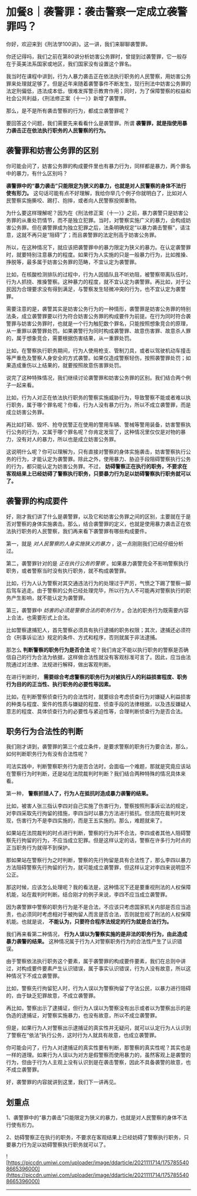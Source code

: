 # 加餐8｜袭警罪：袭击警察一定成立袭警罪吗？

你好，欢迎来到《刑法学100讲》。这一讲，我们来聊聊袭警罪。

你还记得吗，我们之前在第80讲分析妨害公务罪时，曾提到过袭警罪，它一般存在于英美法系国家或地区，我们国家没有设置这个罪名。

我当时在课程中讲到，行为人暴力袭击正在依法执行职务的人民警察，用妨害公务罪来处理就足够了。但是近年来随着袭警事件不断发生，现行刑法中妨害公务罪的法定刑偏低，违法成本低，很难发挥警示教育作用；同时，为了保障警察的权益和社会公共利益，《刑法修正案（十一）》新增了袭警罪。

那么，是不是所有袭击警察的行为，都成立袭警罪呢？

要回答这个问题，我们需要先来看看什么是袭警罪。所谓 **袭警罪，就是指使用暴力袭击正在依法执行职务的人民警察的行为。**

## 袭警罪和妨害公务罪的区别

你可能会问了，妨害公务罪的构成要件里也有暴力行为，同样都是暴力，两个罪名中的暴力，有什么区别吗？

 **袭警罪中的“暴力袭击”只能限定为狭义的暴力，也就是对人民警察的身体不法行使有形力。** 这句话可能有点不好理解，我给你举几个例子你就明白了，比如对人民警察实施撕咬、踢打、抱摔，或者向人民警察投掷重物。

为什么要这样理解呢？因为在《刑法修正案（十一）》之前，暴力袭警只是妨害公务罪的从重处罚情节，而不是独立犯罪。当时，对警察实施广义的暴力，会构成妨害公务罪。但在袭警罪成为独立犯罪之后，法条明确规定“以暴力袭击警察”，请注意，这就不再只是“阻碍”了；而且袭警罪的法定刑高于妨害公务罪。

所以，在这种情况下，就应该把袭警罪中的暴力限定为狭义的暴力。在认定袭警罪时，就要特别注意暴力的程度。如果行为人实施的只是一般暴力行为，比如推搡、挣脱等，最多属于妨害公务罪的范畴，不宜认定为袭警罪。

比如，在核酸检测排队的过程中，行为人因插队且不听劝阻，被警察带离队伍时，行为人抓挠、推搡警察。这种暴力的程度，就不宜认定为袭警罪。再比如，对于公民因为合理要求没有得到满足，与警察发生轻微冲突的行为，也不宜认定为袭警罪。

需要注意的是，袭警其实是妨害公务行为的一种情形，袭警罪是妨害公务罪的特别法条，成立袭警罪要以行为符合妨害公务罪的构成要件为前提。在行为同时符合袭警罪与妨害公务罪时，也就是一个行为触犯数个罪名，只能按照想象竞合的原理，从一重罪以袭警罪处罚。如果袭警行为同时构成袭警罪、故意伤害罪、故意杀人罪的，属于想象竞合，需要根据伤害结果，从一重罪处罚。

比如，在警察执行职务期间，行为人使用枪支、管制刀具，或者以驾驶机动车撞击等严重危及警察人身安全的方式袭警。如果仅造成警察轻伤，按照袭警罪处罚；如果造成重伤以上结果的，就要按照故意伤害罪处罚。

说完了这种特殊情况，我们继续讨论袭警罪和妨害公务罪的区别。我们结合两个例子一起来看。

比如，行为人对正在依法执行职务的警察实施威胁行为，导致警察不能或者难以执行职务，属于哪个罪名呢？你看，行为人没有暴力行为，所以不成立袭警罪，而是成立妨害公务罪。

再比如打砸、毁坏、抢夺民警正在使用的警用车辆、警械等警用装备，妨害警察执行公务的行为，又属于哪个罪名呢？你肯定发现了，这种情况里仅仅是对物的暴力，没有对人的暴力，所以也是成立妨害公务罪。

这说明什么呢？你可以理解为，只有直接对警察的身体实施袭击，妨害警察执行公务的行为，才能认定为袭警罪。除此之外，使用暴力、胁迫手段阻碍警察执行公务的行为，都只能认定为妨害公务罪。不过， **妨碍警察正在执行的职务，不要求在客观结果上已经妨碍了警察执行职务，只要暴力行为足以妨碍警察执行职务就可以了。**

## 袭警罪的构成要件

好，刚才我们讲了什么是袭警罪，以及它和妨害公务罪之间的区别，主要就在于是否对警察的身体实施袭击。那么，结合袭警罪的定义，也就是使用暴力袭击正在依法执行职务的人民警察，我们再来看下袭警罪有哪些构成要件。

第一，就是 *对人民警察的人身实施狭义的暴力* ，这一点刚刚我们已经仔细分析过。

第二，袭警罪针对的是 *正在执行公务的警察* 。如果暴力袭警完全不影响警察执行职务，或者警察当时没有执行职务，就不构成袭警罪。

比如，行为人认为警察对其交通违法行为的处理过于严厉，气愤之下踢了警察一脚后驾车逃走。由于警察的公务已经处理完毕，所以行为人不可能再对警察执行的职务产生影响，就不能认定为袭警罪。

第三，袭警罪中 *妨害的必须是警察合法的职务行为* 。合法的职务行为既需要内容上合法，也需要形式上合法。

比如警察逮捕犯人，首先警察必须具有执行逮捕的职务权限；其次，逮捕还必须符合《刑事诉讼法》规定的条件、方式和程序，否则就属于非法逮捕。

那怎么 **判断警察的职务行为是否合法** 呢？我们肯定不能以执行职务的警察是否确信自己的行为合法为依据，这样做合法性就没有客观标准可言了。因此，应当由法院通过对法律、法规进行解释，做出客观判断。

在进行判断时， **需要综合考虑警察的职务行为对被执行人的利益损害程度、职务行为目的的正当性、执行职务的必要性等因素。**

比如，在判断警察侦查行为的合法性时，就要综合考虑侦查行为对嫌疑人利益损害的种类与程度、案件的性质与嫌疑的程度、侦查手段的法律根据，以及违反嫌疑人意志的程度、具体侦查行为的必要性与紧迫性等，合理判断侦查行为是否合法。

## 职务行为合法性的判断

我们刚才讲到，袭警罪的第三个成立条件，是要求警察的职务行为要合法，那么，如何判断职务行为有没有合法性呢？

司法实践中，判断警察职务行为是否合法时，会面临一个难题，那就是究竟应该站在警察行为时判断，还是站在法院裁判时判断？我们结合两种特殊的情况具体来看。

第一种， **警察抓错人了，行为人在抵抗时造成暴力袭警的结果。**

比如，被害人张三指认李四对自己实施了伤害行为，警察按照刑事诉讼法的规定，对李四采取先行拘留的措施，李四当时以暴力方法进行抵抗。但法院在裁判时发现，伤害行为不是李四实施的，而是王五实施的。那么，难题就来了。

如果站在法院裁判的时点进行判断，警察的行为并不合法，李四或者其他人阻碍警察先行拘留的行为，不应当成立犯罪。但是这样认定的话，警察在许多行为时点的正当职务行为就得不到保护。

那如果站在警察行为之时判断，警察的先行拘留是具有合法性了，那么李四以暴力方法阻碍警察先行拘留的行为，就可能成立袭警罪，但这样认定对李四来说明显不公正。

那这时候，应该怎么处理呢？我的看法是，这种情况下还是要重视刑法的人权保障机能，站在裁判时判断。结合刚才的例子来说，李四不应当成立袭警罪。

因为袭警罪中警察的职务行为是不是合法，不应该只考虑国家机关内部是否应当追责，也必须同时考虑相对于被拘留人而言是否合法，否则就忽视了刑法的人权保障机能。也就是说， **不能认为，只要符合程序法规定的行为就是合法行为。**

我们再来看第二种情况， **行为人误以为警察实施的是非法的职务行为，由此造成暴力袭警的结果。** 这种情况属于行为人对警察职务行为的合法性产生了认识错误。

由于警察依法执行职务这个要素，属于袭警罪的构成要件要素，我们在总则中讲过，对构成要件要素产生认识错误，属于事实认识错误，行为人没有故意，所以这种情况下不成立袭警罪。

比如，警察先行拘留犯人时，行为人误以为警察拘留了守法公民，以暴力进行阻碍的，由于缺乏犯罪故意，不成立袭警罪。

再比如，警察出示了逮捕证，但行为人误以为警察没有出示或者以为警察出示的是伪造的逮捕证，对警察实施暴力，也没有故意，所以不成立袭警罪。

但是，如果行为人对警察出示逮捕证的真实性并无疑问，就可以认定行为人认识到了警察在“依法”执行公务，这时行为人就具有故意，也成立袭警罪。

你可能会问了，行为人对逮捕证的真实性要有判断，那警察的真实性呢？其实也是一样的道理。如果行为人误以为对方是假警察而使用暴力的，虽然客观上是袭警的行为，但由于行为人主观上没有认识到是在袭击警察，因此不具备袭警的故意，也不成立袭警罪。

好，袭警罪的内容就讲到这里，我们下一讲再见。

## 划重点

1、袭警罪中的“暴力袭击”只能限定为狭义的暴力，也就是对人民警察的身体不法行使有形力。

2、妨碍警察正在执行的职务，不要求在客观结果上已经妨碍了警察执行职务，只要暴力行为足以妨碍警察执行职务就可以了。

![https://piccdn.umiwi.com/uploader/image/ddarticle/2021111714/1757855408665396000](https://piccdn.umiwi.com/uploader/image/ddarticle/2021111714/1757855408665396000)

---
